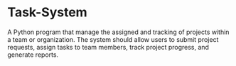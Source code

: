 # Task-System
A Python program that manage the assigned and tracking of projects within a team or organization. The system should allow users to submit project requests, assign tasks to team members, track project progress, and generate reports.
